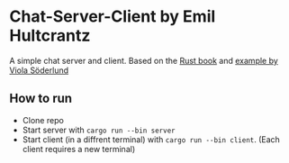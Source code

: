 # Chat-Server-Client by Emil Hultcrantz
A simple chat server and client. Based on the [Rust book](https://doc.rust-lang.org/book/ch20-00-final-project-a-web-server.html) and [example by Viola Söderlund](https://github.com/INDAPlus21/AssignmentInstructions/tree/master/sockets-task-14/rust-example)

## How to run

* Clone repo
* Start server with `cargo run --bin server`
* Start client (in a diffrent terminal) with `cargo run --bin client`. (Each client requires a new terminal)
